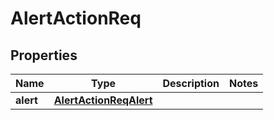 # AlertActionReq

## Properties
Name | Type | Description | Notes
------------ | ------------- | ------------- | -------------
**alert** | [**AlertActionReqAlert**](AlertActionReqAlert.md) |  | 
